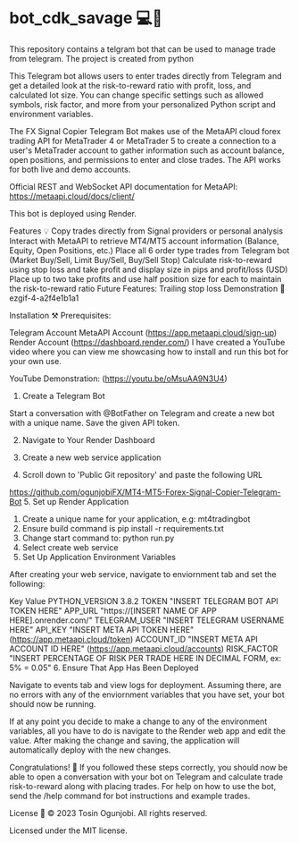 # bot_cdk_savage 💻💸
This repository contains a telgram bot that can be used to manage trade from telegram. The project is created from python

This Telegram bot allows users to enter trades directly from Telegram and get a detailed look at the risk-to-reward ratio with profit, loss, and calculated lot size. You can change specific settings such as allowed symbols, risk factor, and more from your personalized Python script and environment variables.

The FX Signal Copier Telegram Bot makes use of the MetaAPI cloud forex trading API for MetaTrader 4 or MetaTrader 5 to create a connection to a user's MetaTrader account to gather information such as account balance, open positions, and permissions to enter and close trades. The API works for both live and demo accounts.

Official REST and WebSocket API documentation for MetaAPI: https://metaapi.cloud/docs/client/

This bot is deployed using Render.

Features 💡
Copy trades directly from Signal providers or personal analysis
Interact with MetaAPI to retrieve MT4/MT5 account information (Balance, Equity, Open Positions, etc.)
Place all 6 order type trades from Telegram bot (Market Buy/Sell, Limit Buy/Sell, Buy/Sell Stop)
Calculate risk-to-reward using stop loss and take profit and display size in pips and profit/loss (USD)
Place up to two take profits and use half position size for each to maintain the risk-to-reward ratio
Future Features: Trailing stop loss
Demonstration 🎥
ezgif-4-a2f4e1b1a1

Installation ⚒️
Prerequisites:

Telegram Account
MetaAPI Account (https://app.metaapi.cloud/sign-up)
Render Account (https://dashboard.render.com/)
I have created a YouTube video where you can view me showcasing how to install and run this bot for your own use.

YouTube Demonstration: (https://youtu.be/oMsuAA9N3U4)

1. Create a Telegram Bot

Start a conversation with @BotFather on Telegram and create a new bot with a unique name. Save the given API token.

2. Navigate to Your Render Dashboard

3. Create a new web service application

4. Scroll down to 'Public Git repository' and paste the following URL

https://github.com/ogunjobiFX/MT4-MT5-Forex-Signal-Copier-Telegram-Bot
5. Set up Render Application

1. Create a unique name for your application, e.g: mt4tradingbot
2. Ensure build command is pip install -r requirements.txt
3. Change start command to: python run.py
4. Select create web service
6. Set Up Application Environment Variables

After creating your web service, navigate to enviornment tab and set the following:

Key	Value
PYTHON_VERSION	3.8.2
TOKEN	"INSERT TELEGRAM BOT API TOKEN HERE"
APP_URL	"https://[INSERT NAME OF APP HERE].onrender.com/"
TELEGRAM_USER	"INSERT TELEGRAM USERNAME HERE"
API_KEY	"INSERT META API TOKEN HERE" (https://app.metaapi.cloud/token)
ACCOUNT_ID	"INSERT META API ACCOUNT ID HERE" (https://app.metaapi.cloud/accounts)
RISK_FACTOR	"INSERT PERCENTAGE OF RISK PER TRADE HERE IN DECIMAL FORM, ex: 5% = 0.05"
6. Ensure That App Has Been Deployed

Navigate to events tab and view logs for deployment. Assuming there, are no errors with any of the enviornment variables that you have set, your bot should now be running.

If at any point you decide to make a change to any of the environment variables, all you have to do is navigate to the Render web app and edit the value. After making the change and saving, the application will automatically deploy with the new changes.

Congratulations! 🥳 If you followed these steps correctly, you should now be able to open a conversation with your bot on Telegram and calculate trade risk-to-reward along with placing trades. For help on how to use the bot, send the /help command for bot instructions and example trades.

License 📝
© 2023 Tosin Ogunjobi. All rights reserved.

Licensed under the MIT license.
